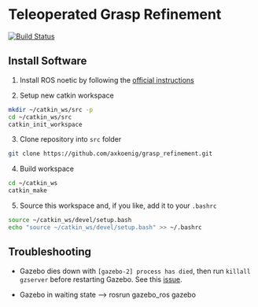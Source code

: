 # Teleoperated Grasp Refinement

[![Build Status](https://travis-ci.com/axkoenig/grasp_refinement.svg?token=KeJradpJgXCJqZfQ8pwB&branch=main)](https://travis-ci.com/axkoenig/grasp_refinement)

## Install Software 

1. Install ROS noetic by following the [official instructions](https://wiki.ros.org/noetic/Installation/Ubuntu)

2. Setup new catkin workspace

```bash
mkdir ~/catkin_ws/src -p
cd ~/catkin_ws/src
catkin_init_workspace
```

3. Clone repository into ```src``` folder

```bash
git clone https://github.com/axkoenig/grasp_refinement.git
```

4. Build workspace

```bash
cd ~/catkin_ws
catkin_make
```

5. Source this workspace and, if you like, add it to your ```.bashrc```

```bash
source ~/catkin_ws/devel/setup.bash
echo "source ~/catkin_ws/devel/setup.bash" >> ~/.bashrc
```

## Troubleshooting

- Gazebo dies down with ```[gazebo-2] process has died```, then run ```killall gzserver``` before restarting Gazebo. See this [issue](https://answers.gazebosim.org//question/4153/gazebo-crashes-immediately-using-roslaunch-after-installing-gazebo-ros-packages/).

- Gazebo in waiting state --> rosrun gazebo_ros gazebo
